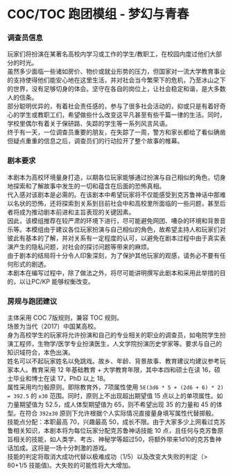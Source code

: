 # COC/TOC 跑团模组 - 梦幻与青春

### 调查员信息
玩家们将扮演在某著名高校内学习或工作的学生/教职工，在校园内度过他们大部分的时光。    
虽然多少面临一些诸如房价、物价或就业形势的压力，但国家对一流大学教育事业的支持使得他们能安心地在这里生活，并对社会当今繁荣下的危机，乃至冰山之下的世界，没有足够切身的体会。坚守在各自的岗位上，让社会稳定和谐，是大多数人的信条。     
部分聪明优异的，有着社会责任感的，参与了很多社会活动的，抑或只是有着好奇心的学生或教职工们，希望做些什么改变这平凡甚至有些千篇一律的生活。同时，学校里偶尔有着关于保研路、失踪的学生等一系列风言风语。    
终于有一天，一位调查员重要的朋友，在失踪了一周，警方和家长都给了看似确凿但疑点重重的信息之后，调查员们的行动拉开了整个故事的帷幕。     

### 剧本要求
本剧本为高校环境量身打造，以期各位玩家能够通过扮演与自己相似的角色，切身地探索和了解故事中发生的一切和蕴含在后面的恐怖真相。     
代入感对该剧本是必需的。在该剧本中希望玩家将不仅能感受到克苏鲁神话中那难以名状的恐怖，还将探索到关系到目前社会中和高校里所面临的一些问题，甚至后者将成为推动剧本前进和主旨表现的关键因素。     
因此，该模组推荐在较严肃的环境下进行，尽可能避免网团、嘈杂的环境和背景音乐等。本模组由于建议各位玩家扮演与自己相似的角色，故希望主持人和玩家们对彼此有基本的了解，并对关系有一定程度的认可，以避免在剧本过程中由于真实表演产生的隐私问题，对社会的探讨问题等带来的麻烦。     
由于剧本的结局将十分令人印象深刻，为了保护其他玩家的观感，请务必不要有任何形式的剧透。     
本剧本在编写过程中，除了做法之外，将尽可能讲明撰写此剧本和采用此举措的目的，以让PC/KP 能够权衡改变。       

### 房规与跑团建议
主体采用 COC 7版规则，兼容 TOC 规则。       
场景为当代（2017）中国某高校。       
身为高校学生的玩家将允许扮演和自己的专业相关的职业的调查员，如电院学生扮演工程师，生物学/医学专业扮演医生，人文学院扮演历史学家等。要求与自己的知识域符合，本色出演。       
姓名可以不起玩家姓名以免跳戏。故乡、年龄、背景故事、教育建议均建议参考玩家本人。教育采用 12 年基础教育 + 大学教育年限，其中本四和硕士在读 16，硕士毕业和博士在读 17，PhD 以上 18。       
属性采用均匀骰原则。即除教育外，7项属性使用 `5E(3d6 * 5 + (2d6 + 6) * 2) = 392.5` 的 `±30` 范围。同时，原则上不出现超出期望值 15 点以上的单项属性。如力量期望值为 52.5，成人体型期望值为 65，则不希望出现 35 的力量和 45 的体型。在符合 `392±30` 原则下允许根据个人实际情况直接量身填写属性代替掷骰。       
技能点分配：本职最高 70，兴趣最高 50，成长不限。由于大家多少上网看过克苏鲁相关知识，本剧本将为每位玩家分配克苏鲁神话技能 10 点，且任何与克苏鲁原旨相关的技能，如人类学、考古、神秘学等超过50，将额外带来1d10的克苏鲁神话加成。这将是一场十分刺激的游戏。       
技能的判定将取消大成功代替以极难成功（1/5）以及改变大失败的判定（> 80+1/5 技能值)。大失败的可能性将大大增加。       
